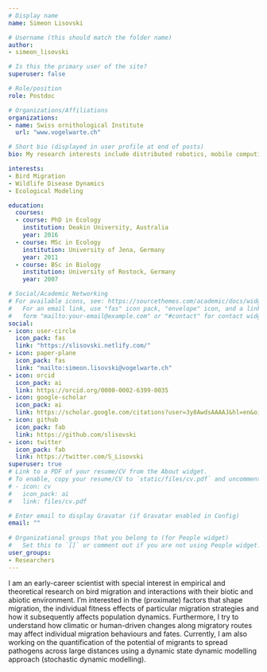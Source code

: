```yaml
---
# Display name
name: Simeon Lisovski

# Username (this should match the folder name)
author:
- simeon_lisovski

# Is this the primary user of the site?
superuser: false

# Role/position
role: Postdoc

# Organizations/Affiliations
organizations:
- name: Swiss ornithological Institute
  url: "www.vogelwarte.ch"

# Short bio (displayed in user profile at end of posts)
bio: My research interests include distributed robotics, mobile computing and programmable matter.

interests:
- Bird Migration
- Wildlife Disease Dynamics
- Ecological Modeling

education:
  courses:
  - course: PhD in Ecology
    institution: Deakin University, Australia
    year: 2016
  - course: MSc in Ecology
    institution: University of Jena, Germany
    year: 2011
  - course: BSc in Biology
    institution: University of Rostock, Germany
    year: 2007

# Social/Academic Networking
# For available icons, see: https://sourcethemes.com/academic/docs/widgets/#icons
#   For an email link, use "fas" icon pack, "envelope" icon, and a link in the
#   form "mailto:your-email@example.com" or "#contact" for contact widget.
social:
- icon: user-circle
  icon_pack: fas
  link: "https://slisovski.netlify.com/"
- icon: paper-plane
  icon_pack: fas
  link: "mailto:simeon.lisovski@vogelwarte.ch"
- icon: orcid
  icon_pack: ai
  link: https://orcid.org/0000-0002-6399-0035
- icon: google-scholar
  icon_pack: ai
  link: https://scholar.google.com/citations?user=3y8AwdsAAAAJ&hl=en&oi=ao
- icon: github
  icon_pack: fab
  link: https://github.com/slisovski
- icon: twitter
  icon_pack: fab
  link: https://twitter.com/S_Lisovski
superuser: true
# Link to a PDF of your resume/CV from the About widget.
# To enable, copy your resume/CV to `static/files/cv.pdf` and uncomment the lines below.  
# - icon: cv
#   icon_pack: ai
#   link: files/cv.pdf

# Enter email to display Gravatar (if Gravatar enabled in Config)
email: ""
  
# Organizational groups that you belong to (for People widget)
#   Set this to `[]` or comment out if you are not using People widget.  
user_groups:
- Researchers
---
```


I am an early-career scientist with special interest in empirical and theoretical research on bird migration and interactions with their biotic and abiotic environment. I’m interested in the (proximate) factors that shape migration, the individual fitness effects of particular migration strategies and how it subsequently affects population dynamics. Furthermore, I try to understand how climatic or human-driven changes along migratory routes may affect individual migration behaviours and fates. Currently, I am also working on the quantification of the potential of migrants to spread pathogens across large distances using a dynamic state dynamic modelling approach (stochastic dynamic modelling).
